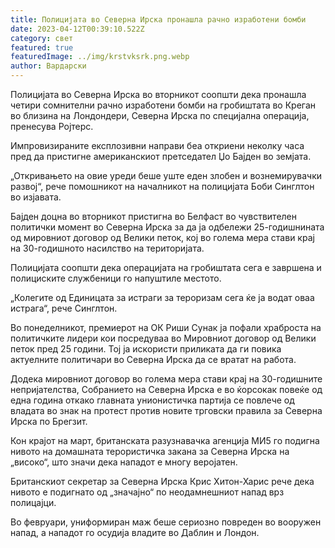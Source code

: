 ```yaml
---
title: Полицијата во Северна Ирска пронашла рачно изработени бомби
date: 2023-04-12T00:39:10.522Z
category: свет
featured: true
featuredImage: ../img/krstvksrk.png.webp
author: Вардарски
---
```


Полицијата во Северна Ирска во вторникот соопшти дека пронашла четири сомнителни рачно изработени бомби на гробиштата во Креган во близина на Лондондери, Северна Ирска по специјална операција, пренесува Ројтерс.

Импровизираните експлозивни направи беа откриени неколку часа пред да пристигне американскиот претседател Џо Бајден во земјата.

„Откривањето на овие уреди беше уште еден злобен и вознемирувачки развој“, рече помошникот на началникот на полицијата Боби Синглтон во изјавата.

Бајден доцна во вторникот пристигна во Белфаст во чувствителен политички момент во Северна Ирска за да ја одбележи 25-годишнината од мировниот договор од Велики петок, кој во голема мера стави крај на 30-годишното насилство на територијата.

Полицијата соопшти дека операцијата на гробиштата сега е завршена и полициските службеници го напуштиле местото.

„Колегите од Единицата за истраги за тероризам сега ќе ја водат оваа истрага“, рече Синглтон.

Во понеделникот, премиерот на ОК Риши Сунак ја пофали храброста на политичките лидери кои посредуваа во Мировниот договор од Велики петок пред 25 години. Тој ја искористи приликата да ги повика актуелните политичари во Северна Ирска да се вратат на работа.

Додека мировниот договор во голема мера стави крај на 30-годишните непријателства, Собранието на Северна Ирска е во ќорсокак повеќе од една година откако главната унионистичка партија се повлече од владата во знак на протест против новите трговски правила за Северна Ирска по Брегзит.

Кон крајот на март, британската разузнавачка агенција МИ5 го подигна нивото на домашната терористичка закана за Северна Ирска на „високо“, што значи дека нападот е многу веројатен.

Британскиот секретар за Северна Ирска Крис Хитон-Харис рече дека нивото е подигнато од „значајно“ по неодамнешниот напад врз полицајци.

Во февруари, униформиран маж беше сериозно повреден во вооружен напад, а нападот го осудија владите во Даблин и Лондон.

